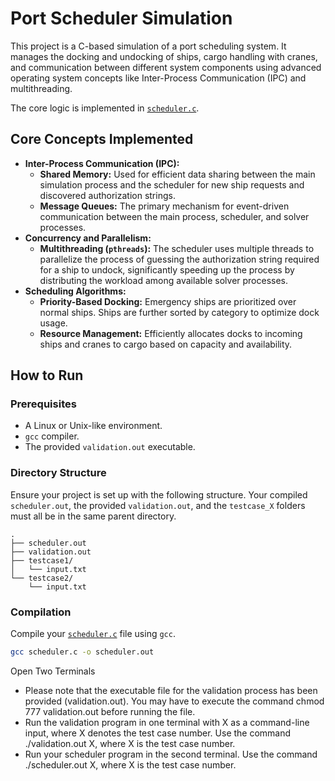 # Port Scheduler Simulation

This project is a C-based simulation of a port scheduling system. It manages the docking and undocking of ships, cargo handling with cranes, and communication between different system components using advanced operating system concepts like Inter-Process Communication (IPC) and multithreading.

The core logic is implemented in [`scheduler.c`](scheduler.c).

## Core Concepts Implemented

-   **Inter-Process Communication (IPC):**
    -   **Shared Memory:** Used for efficient data sharing between the main simulation process and the scheduler for new ship requests and discovered authorization strings.
    -   **Message Queues:** The primary mechanism for event-driven communication between the main process, scheduler, and solver processes.
-   **Concurrency and Parallelism:**
    -   **Multithreading (`pthreads`):** The scheduler uses multiple threads to parallelize the process of guessing the authorization string required for a ship to undock, significantly speeding up the process by distributing the workload among available solver processes.
-   **Scheduling Algorithms:**
    -   **Priority-Based Docking:** Emergency ships are prioritized over normal ships. Ships are further sorted by category to optimize dock usage.
    -   **Resource Management:** Efficiently allocates docks to incoming ships and cranes to cargo based on capacity and availability.

## How to Run

### Prerequisites

-   A Linux or Unix-like environment.
-   `gcc` compiler.
-   The provided `validation.out` executable.

### Directory Structure

Ensure your project is set up with the following structure. Your compiled `scheduler.out`, the provided `validation.out`, and the `testcase_X` folders must all be in the same parent directory.

```
.
├── scheduler.out
├── validation.out
├── testcase1/
│   └── input.txt
└── testcase2/
    └── input.txt
```

### Compilation

Compile your [`scheduler.c`](scheduler.c) file using `gcc`.
````sh
gcc scheduler.c -o scheduler.out
````

 Open Two Terminals 
   - Please note that the executable file for the validation process has been provided
    (validation.out). You may have to execute the command chmod 777 validation.out
    before running the file.
  - Run the validation program in one terminal with X as a command-line input, where X
    denotes the test case number. Use the command ./validation.out X, where X is the test
    case number.
  - Run your scheduler program in the second terminal. Use the command
    ./scheduler.out X, where X is the test case number.
